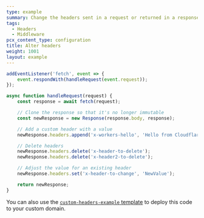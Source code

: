 ```yaml
---
type: example
summary: Change the headers sent in a request or returned in a response.
tags:
  - Headers
  - Middleware
pcx_content_type: configuration
title: Alter headers
weight: 1001
layout: example
---
```


```js
addEventListener('fetch', event => {
	event.respondWith(handleRequest(event.request));
});

async function handleRequest(request) {
	const response = await fetch(request);

	// Clone the response so that it's no longer immutable
	const newResponse = new Response(response.body, response);

	// Add a custom header with a value
	newResponse.headers.append('x-workers-hello', 'Hello from Cloudflare Workers');

	// Delete headers
	newResponse.headers.delete('x-header-to-delete');
	newResponse.headers.delete('x-header2-to-delete');

	// Adjust the value for an existing header
	newResponse.headers.set('x-header-to-change', 'NewValue');

	return newResponse;
}
```

You can also use the [`custom-headers-example` template](https://github.com/signalnerve/custom-headers-example) to deploy this code to your custom domain.
